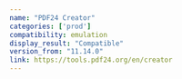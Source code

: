 ```yaml
---
name: "PDF24 Creator"
categories: ['prod']
compatibility: emulation
display_result: "Compatible"
version_from: "11.14.0"
link: https://tools.pdf24.org/en/creator
---
```



